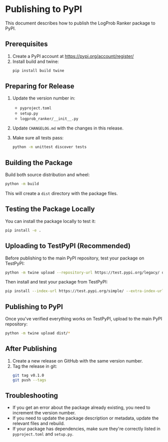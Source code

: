 # Publishing to PyPI

This document describes how to publish the LogProb Ranker package to PyPI.

## Prerequisites

1. Create a PyPI account at https://pypi.org/account/register/
2. Install build and twine:
   ```bash
   pip install build twine
   ```

## Preparing for Release

1. Update the version number in:
   - `pyproject.toml`
   - `setup.py` 
   - `logprob_ranker/__init__.py`

2. Update `CHANGELOG.md` with the changes in this release.

3. Make sure all tests pass:
   ```bash
   python -m unittest discover tests
   ```

## Building the Package

Build both source distribution and wheel:

```bash
python -m build
```

This will create a `dist` directory with the package files.

## Testing the Package Locally

You can install the package locally to test it:

```bash
pip install -e .
```

## Uploading to TestPyPI (Recommended)

Before publishing to the main PyPI repository, test your package on TestPyPI:

```bash
python -m twine upload --repository-url https://test.pypi.org/legacy/ dist/*
```

Then install and test your package from TestPyPI:

```bash
pip install --index-url https://test.pypi.org/simple/ --extra-index-url https://pypi.org/simple logprob-ranker
```

## Publishing to PyPI

Once you've verified everything works on TestPyPI, upload to the main PyPI repository:

```bash
python -m twine upload dist/*
```

## After Publishing

1. Create a new release on GitHub with the same version number.
2. Tag the release in git:
   ```bash
   git tag v0.1.0
   git push --tags
   ```

## Troubleshooting

- If you get an error about the package already existing, you need to increment the version number.
- If you need to update the package description or metadata, update the relevant files and rebuild.
- If your package has dependencies, make sure they're correctly listed in `pyproject.toml` and `setup.py`.